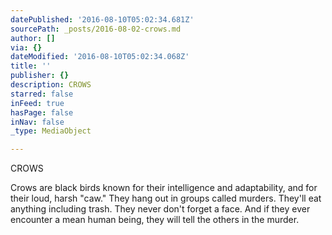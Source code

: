 ```yaml
---
datePublished: '2016-08-10T05:02:34.681Z'
sourcePath: _posts/2016-08-02-crows.md
author: []
via: {}
dateModified: '2016-08-10T05:02:34.068Z'
title: ''
publisher: {}
description: CROWS
starred: false
inFeed: true
hasPage: false
inNav: false
_type: MediaObject

---
```

CROWS

Crows are black birds known for their intelligence and adaptability, and for their loud, harsh "caw." They hang out in groups called murders. They'll eat anything including trash. They never don't forget a face. And if they ever encounter a mean human being, they will tell the others in the murder.